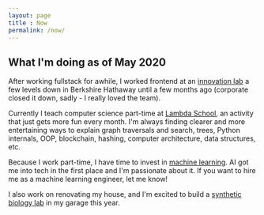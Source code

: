 ```yaml
---
layout: page
title : Now
permalink: /now/
---
```


<h2>What I'm doing as of May 2020</h2>

After working fullstack for awhile, I worked frontend at an [innovation lab](https://www.linkedin.com/company/merlinlabs/) a few levels down in Berkshire Hathaway until a few months ago (corporate closed it down, sadly - I really loved the team).

Currently I teach computer science part-time at [Lambda School](https://lambdaschool.com/), an activity that just gets more fun every month. I'm always finding clearer and more entertaining ways to explain graph traversals and search, trees, Python internals, OOP, blockchain, hashing, computer architecture, data structures, etc.

Because I work part-time, I have time to invest in [machine learning](https://www.fast.ai). AI got me into tech in the first place and I'm passionate about it. If you want to hire me as a machine learning engineer, let me know!

I also work on renovating my house, and I'm excited to build a [synthetic biology lab](https://www.the-odin.com/) in my garage this year.

